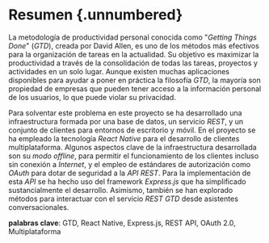 <!-- Leave a blank line before the title -->

# Resumen {.unnumbered}

La metodología de productividad personal conocida como "*Getting Things Done*" (*GTD*), creada por David Allen, es uno de los métodos más efectivos para la organización de tareas en la actualidad. Su objetivo es maximizar la productividad a través de la consolidación de todas las tareas, proyectos y actividades en un solo lugar. Aunque existen muchas aplicaciones disponibles para ayudar a poner en práctica la filosofía *GTD*, la mayoría son propiedad de empresas que pueden tener acceso a la información personal de los usuarios, lo que puede violar su privacidad. 

Para solventar este problema en este proyecto se ha desarrollado una infraestructura formada por una base de datos, un servicio *REST*, y un conjunto de clientes  para entornos de escritorio y móvil. En el proyecto se ha empleado la tecnología *React Native* para el desarrollo de clientes multiplataforma. Algunos aspectos clave de la infraestructura desarrollada son su *modo offline*, para permitir el funcionamiento de los clientes incluso sin conexión a *Internet*, y el empleo de estándares de autorización como *OAuth* para dotar de seguridad a la *API REST*. Para la implementación de esta *API* se ha hecho uso del framework *Express.js* que ha simplificado sustancialmente el desarrollo. Asimismo, también se han explorado métodos para interactuar con el servicio *REST GTD* desde asistentes conversacionales.

**palabras clave**: GTD, React Native, Express.js, REST API, OAuth 2.0, Multiplataforma
